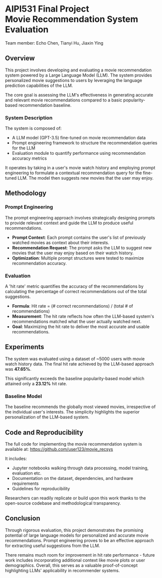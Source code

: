 # AIPI531 Final Project <br> Movie Recommendation System Evaluation

Team member: Echo Chen, Tianyi Hu, Jiaxin Ying

## Overview

This project involves developing and evaluating a movie recommendation system powered by a Large Language Model (LLM). The system provides personalized movie suggestions to users by leveraging the language prediction capabilities of the LLM. 

The core goal is assessing the LLM's effectiveness in generating accurate and relevant movie recommendations compared to a basic popularity-based recommendation baseline. 

### System Description

The system is composed of:

- A LLM model (GPT-3.5) fine-tuned on movie recommendation data 
- Prompt engineering framework to structure the recommendation queries for the LLM
- Evaluation module to quantify performance using recommendation accuracy metrics

It operates by taking in a user's movie watch history and employing prompt engineering to formulate a contextual recommendation query for the fine-tuned LLM. The model then suggests new movies that the user may enjoy.

## Methodology 

### Prompt Engineering  

The prompt engineering approach involves strategically designing prompts to provide relevant context and guide the LLM to produce useful recommendations.

- **Prompt Context**: Each prompt contains the user's list of previously watched movies as context about their interests.
- **Recommendation Request**: The prompt asks the LLM to suggest new movies that the user may enjoy based on their watch history. 
- **Optimization**: Multiple prompt structures were tested to maximize recommendation accuracy.

### Evaluation

A 'hit rate' metric quantifies the accuracy of the recommendations by calculating the percentage of correct recommendations out of the total suggestions.

- **Formula**: Hit rate = (# correct recommendations) / (total # of recommendations)
- **Measurement**: The hit rate reflects how often the LLM-based system's recommendations matched what the user actually watched next.
- **Goal**: Maximizing the hit rate to deliver the most accurate and usable recommendations.

## Experiments

The system was evaluated using a dataset of ~5000 users with movie watch history data. The final hit rate achieved by the LLM-based approach was **47.65%**.

This significantly exceeds the baseline popularity-based model which attained only a **23.12%** hit rate.

### Baseline Model

The baseline recommends the globally most viewed movies, irrespective of the individual user's interests. The simplicity highlights the superior personalization of the LLM-based system.

## Code and Reproducibility

The full code for implementing the movie recommendation system is available at:
https://github.com/user123/movie_recsys

It includes:

- Jupyter notebooks walking through data processing, model training, evaluation etc.
- Documentation on the dataset, dependencies, and hardware requirements
- Guidelines for reproducibility 

Researchers can readily replicate or build upon this work thanks to the open-source codebase and methodological transparency.

## Conclusion

Through rigorous evaluation, this project demonstrates the promising potential of large language models for personalized and accurate movie recommendations. Prompt engineering proves to be an effective approach for extracting useful suggestions from the LLM. 

There remains much room for improvement in hit rate performance - future work includes incorporating additional context like movie plots or user demographics. Overall, this serves as a valuable proof-of-concept highlighting LLMs' applicability in recommender systems.

